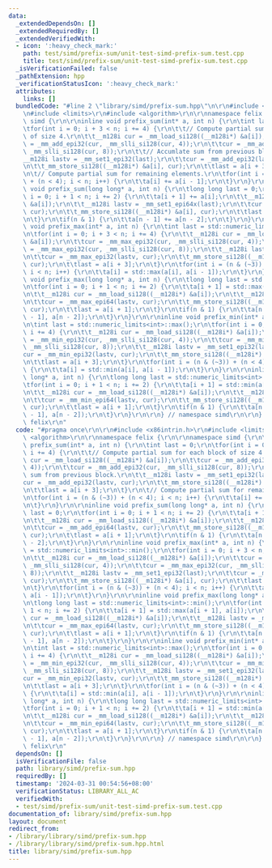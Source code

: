 ```yaml
---
data:
  _extendedDependsOn: []
  _extendedRequiredBy: []
  _extendedVerifiedWith:
  - icon: ':heavy_check_mark:'
    path: test/simd/prefix-sum/unit-test-simd-prefix-sum.test.cpp
    title: test/simd/prefix-sum/unit-test-simd-prefix-sum.test.cpp
  _isVerificationFailed: false
  _pathExtension: hpp
  _verificationStatusIcon: ':heavy_check_mark:'
  attributes:
    links: []
  bundledCode: "#line 2 \"library/simd/prefix-sum.hpp\"\n\r\n#include <x86intrin.h>\r\
    \n#include <limits>\r\n#include <algorithm>\r\n\r\nnamespace felix {\r\n\r\nnamespace\
    \ simd {\r\n\r\ninline void prefix_sum(int* a, int n) {\r\n\tint last = 0;\r\n\
    \tfor(int i = 0; i + 3 < n; i += 4) {\r\n\t\t// Compute partial sum for each block\
    \ of size 4.\r\n\t\t__m128i cur = _mm_load_si128((__m128i*) &a[i]);\r\n\t\tcur\
    \ = _mm_add_epi32(cur, _mm_slli_si128(cur, 4));\r\n\t\tcur = _mm_add_epi32(cur,\
    \ _mm_slli_si128(cur, 8));\r\n\t\t// Accumlate sum from previous block.\r\n\t\t\
    __m128i lastv = _mm_set1_epi32(last);\r\n\t\tcur = _mm_add_epi32(lastv, cur);\r\
    \n\t\t_mm_store_si128((__m128i*) &a[i], cur);\r\n\t\tlast = a[i + 3];\r\n\t}\r\
    \n\t// Compute partial sum for remaining elements.\r\n\tfor(int i = (n & (~3))\
    \ + (n < 4); i < n; i++) {\r\n\t\ta[i] += a[i - 1];\r\n\t}\r\n}\r\n\r\ninline\
    \ void prefix_sum(long long* a, int n) {\r\n\tlong long last = 0;\r\n\tfor(int\
    \ i = 0; i + 1 < n; i += 2) {\r\n\t\ta[i + 1] += a[i];\r\n\t\t__m128i cur = _mm_load_si128((__m128i*)\
    \ &a[i]);\r\n\t\t__m128i lastv = _mm_set1_epi64x(last);\r\n\t\tcur = _mm_add_epi64(lastv,\
    \ cur);\r\n\t\t_mm_store_si128((__m128i*) &a[i], cur);\r\n\t\tlast = a[i + 1];\r\
    \n\t}\r\n\tif(n & 1) {\r\n\t\ta[n - 1] += a[n - 2];\r\n\t}\r\n}\r\n\r\ninline\
    \ void prefix_max(int* a, int n) {\r\n\tint last = std::numeric_limits<int>::min();\r\
    \n\tfor(int i = 0; i + 3 < n; i += 4) {\r\n\t\t__m128i cur = _mm_load_si128((__m128i*)\
    \ &a[i]);\r\n\t\tcur = _mm_max_epi32(cur, _mm_slli_si128(cur, 4));\r\n\t\tcur\
    \ = _mm_max_epi32(cur, _mm_slli_si128(cur, 8));\r\n\t\t__m128i lastv = _mm_set1_epi32(last);\r\
    \n\t\tcur = _mm_max_epi32(lastv, cur);\r\n\t\t_mm_store_si128((__m128i*) &a[i],\
    \ cur);\r\n\t\tlast = a[i + 3];\r\n\t}\r\n\tfor(int i = (n & (~3)) + (n < 4);\
    \ i < n; i++) {\r\n\t\ta[i] = std::max(a[i], a[i - 1]);\r\n\t}\r\n}\r\n\r\ninline\
    \ void prefix_max(long long* a, int n) {\r\n\tlong long last = std::numeric_limits<int>::min();\r\
    \n\tfor(int i = 0; i + 1 < n; i += 2) {\r\n\t\ta[i + 1] = std::max(a[i + 1], a[i]);\r\
    \n\t\t__m128i cur = _mm_load_si128((__m128i*) &a[i]);\r\n\t\t__m128i lastv = _mm_set1_epi64x(last);\r\
    \n\t\tcur = _mm_max_epi64(lastv, cur);\r\n\t\t_mm_store_si128((__m128i*) &a[i],\
    \ cur);\r\n\t\tlast = a[i + 1];\r\n\t}\r\n\tif(n & 1) {\r\n\t\ta[n - 1] = std::max(a[n\
    \ - 1], a[n - 2]);\r\n\t}\r\n}\r\n\r\ninline void prefix_min(int* a, int n) {\r\
    \n\tint last = std::numeric_limits<int>::max();\r\n\tfor(int i = 0; i + 3 < n;\
    \ i += 4) {\r\n\t\t__m128i cur = _mm_load_si128((__m128i*) &a[i]);\r\n\t\tcur\
    \ = _mm_min_epi32(cur, _mm_slli_si128(cur, 4));\r\n\t\tcur = _mm_min_epi32(cur,\
    \ _mm_slli_si128(cur, 8));\r\n\t\t__m128i lastv = _mm_set1_epi32(last);\r\n\t\t\
    cur = _mm_min_epi32(lastv, cur);\r\n\t\t_mm_store_si128((__m128i*) &a[i], cur);\r\
    \n\t\tlast = a[i + 3];\r\n\t}\r\n\tfor(int i = (n & (~3)) + (n < 4); i < n; i++)\
    \ {\r\n\t\ta[i] = std::min(a[i], a[i - 1]);\r\n\t}\r\n}\r\n\r\ninline void prefix_min(long\
    \ long* a, int n) {\r\n\tlong long last = std::numeric_limits<int>::max();\r\n\
    \tfor(int i = 0; i + 1 < n; i += 2) {\r\n\t\ta[i + 1] = std::min(a[i + 1], a[i]);\r\
    \n\t\t__m128i cur = _mm_load_si128((__m128i*) &a[i]);\r\n\t\t__m128i lastv = _mm_set1_epi64x(last);\r\
    \n\t\tcur = _mm_min_epi64(lastv, cur);\r\n\t\t_mm_store_si128((__m128i*) &a[i],\
    \ cur);\r\n\t\tlast = a[i + 1];\r\n\t}\r\n\tif(n & 1) {\r\n\t\ta[n - 1] = std::min(a[n\
    \ - 1], a[n - 2]);\r\n\t}\r\n}\r\n\r\n} // namespace simd\r\n\r\n} // namespace\
    \ felix\r\n"
  code: "#pragma once\r\n\r\n#include <x86intrin.h>\r\n#include <limits>\r\n#include\
    \ <algorithm>\r\n\r\nnamespace felix {\r\n\r\nnamespace simd {\r\n\r\ninline void\
    \ prefix_sum(int* a, int n) {\r\n\tint last = 0;\r\n\tfor(int i = 0; i + 3 < n;\
    \ i += 4) {\r\n\t\t// Compute partial sum for each block of size 4.\r\n\t\t__m128i\
    \ cur = _mm_load_si128((__m128i*) &a[i]);\r\n\t\tcur = _mm_add_epi32(cur, _mm_slli_si128(cur,\
    \ 4));\r\n\t\tcur = _mm_add_epi32(cur, _mm_slli_si128(cur, 8));\r\n\t\t// Accumlate\
    \ sum from previous block.\r\n\t\t__m128i lastv = _mm_set1_epi32(last);\r\n\t\t\
    cur = _mm_add_epi32(lastv, cur);\r\n\t\t_mm_store_si128((__m128i*) &a[i], cur);\r\
    \n\t\tlast = a[i + 3];\r\n\t}\r\n\t// Compute partial sum for remaining elements.\r\
    \n\tfor(int i = (n & (~3)) + (n < 4); i < n; i++) {\r\n\t\ta[i] += a[i - 1];\r\
    \n\t}\r\n}\r\n\r\ninline void prefix_sum(long long* a, int n) {\r\n\tlong long\
    \ last = 0;\r\n\tfor(int i = 0; i + 1 < n; i += 2) {\r\n\t\ta[i + 1] += a[i];\r\
    \n\t\t__m128i cur = _mm_load_si128((__m128i*) &a[i]);\r\n\t\t__m128i lastv = _mm_set1_epi64x(last);\r\
    \n\t\tcur = _mm_add_epi64(lastv, cur);\r\n\t\t_mm_store_si128((__m128i*) &a[i],\
    \ cur);\r\n\t\tlast = a[i + 1];\r\n\t}\r\n\tif(n & 1) {\r\n\t\ta[n - 1] += a[n\
    \ - 2];\r\n\t}\r\n}\r\n\r\ninline void prefix_max(int* a, int n) {\r\n\tint last\
    \ = std::numeric_limits<int>::min();\r\n\tfor(int i = 0; i + 3 < n; i += 4) {\r\
    \n\t\t__m128i cur = _mm_load_si128((__m128i*) &a[i]);\r\n\t\tcur = _mm_max_epi32(cur,\
    \ _mm_slli_si128(cur, 4));\r\n\t\tcur = _mm_max_epi32(cur, _mm_slli_si128(cur,\
    \ 8));\r\n\t\t__m128i lastv = _mm_set1_epi32(last);\r\n\t\tcur = _mm_max_epi32(lastv,\
    \ cur);\r\n\t\t_mm_store_si128((__m128i*) &a[i], cur);\r\n\t\tlast = a[i + 3];\r\
    \n\t}\r\n\tfor(int i = (n & (~3)) + (n < 4); i < n; i++) {\r\n\t\ta[i] = std::max(a[i],\
    \ a[i - 1]);\r\n\t}\r\n}\r\n\r\ninline void prefix_max(long long* a, int n) {\r\
    \n\tlong long last = std::numeric_limits<int>::min();\r\n\tfor(int i = 0; i +\
    \ 1 < n; i += 2) {\r\n\t\ta[i + 1] = std::max(a[i + 1], a[i]);\r\n\t\t__m128i\
    \ cur = _mm_load_si128((__m128i*) &a[i]);\r\n\t\t__m128i lastv = _mm_set1_epi64x(last);\r\
    \n\t\tcur = _mm_max_epi64(lastv, cur);\r\n\t\t_mm_store_si128((__m128i*) &a[i],\
    \ cur);\r\n\t\tlast = a[i + 1];\r\n\t}\r\n\tif(n & 1) {\r\n\t\ta[n - 1] = std::max(a[n\
    \ - 1], a[n - 2]);\r\n\t}\r\n}\r\n\r\ninline void prefix_min(int* a, int n) {\r\
    \n\tint last = std::numeric_limits<int>::max();\r\n\tfor(int i = 0; i + 3 < n;\
    \ i += 4) {\r\n\t\t__m128i cur = _mm_load_si128((__m128i*) &a[i]);\r\n\t\tcur\
    \ = _mm_min_epi32(cur, _mm_slli_si128(cur, 4));\r\n\t\tcur = _mm_min_epi32(cur,\
    \ _mm_slli_si128(cur, 8));\r\n\t\t__m128i lastv = _mm_set1_epi32(last);\r\n\t\t\
    cur = _mm_min_epi32(lastv, cur);\r\n\t\t_mm_store_si128((__m128i*) &a[i], cur);\r\
    \n\t\tlast = a[i + 3];\r\n\t}\r\n\tfor(int i = (n & (~3)) + (n < 4); i < n; i++)\
    \ {\r\n\t\ta[i] = std::min(a[i], a[i - 1]);\r\n\t}\r\n}\r\n\r\ninline void prefix_min(long\
    \ long* a, int n) {\r\n\tlong long last = std::numeric_limits<int>::max();\r\n\
    \tfor(int i = 0; i + 1 < n; i += 2) {\r\n\t\ta[i + 1] = std::min(a[i + 1], a[i]);\r\
    \n\t\t__m128i cur = _mm_load_si128((__m128i*) &a[i]);\r\n\t\t__m128i lastv = _mm_set1_epi64x(last);\r\
    \n\t\tcur = _mm_min_epi64(lastv, cur);\r\n\t\t_mm_store_si128((__m128i*) &a[i],\
    \ cur);\r\n\t\tlast = a[i + 1];\r\n\t}\r\n\tif(n & 1) {\r\n\t\ta[n - 1] = std::min(a[n\
    \ - 1], a[n - 2]);\r\n\t}\r\n}\r\n\r\n} // namespace simd\r\n\r\n} // namespace\
    \ felix\r\n"
  dependsOn: []
  isVerificationFile: false
  path: library/simd/prefix-sum.hpp
  requiredBy: []
  timestamp: '2024-03-31 00:54:56+08:00'
  verificationStatus: LIBRARY_ALL_AC
  verifiedWith:
  - test/simd/prefix-sum/unit-test-simd-prefix-sum.test.cpp
documentation_of: library/simd/prefix-sum.hpp
layout: document
redirect_from:
- /library/library/simd/prefix-sum.hpp
- /library/library/simd/prefix-sum.hpp.html
title: library/simd/prefix-sum.hpp
---
```

